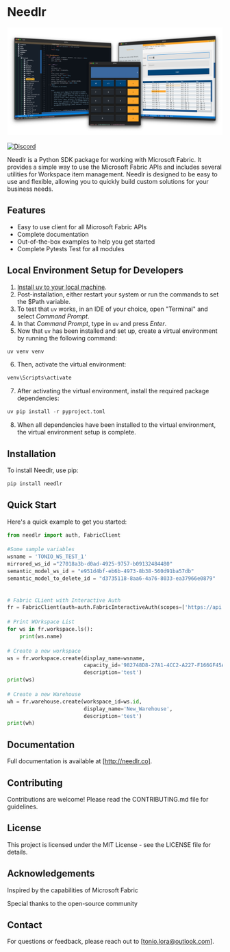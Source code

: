 # Needlr

![Textual splash image](https://raw.githubusercontent.com/Textualize/textual/main/imgs/textual.png)

[![Discord](https://img.shields.io/discord/1026214085173461072)](https://discord.gg/Enf6Z3qhVr)

Needlr is a Python SDK package for working with Microsoft Fabric. It provides a simple way to use the Microsoft Fabric APIs and includes several utilities for Workspace item management. Needlr is designed to be easy to use and flexible, allowing you to quickly build custom solutions for your business needs.

## Features

- Easy to use client for all Microsoft Fabric APIs
- Complete documentation
- Out-of-the-box examples to help you get started
- Complete Pytests Test for all modules

## Local Environment Setup for Developers

1. [Install uv to your local machine](https://docs.astral.sh/uv/getting-started/installation/).
2. Post-installation, either restart your system or run the commands to set the $Path variable.
3. To test that `uv` works, in an IDE of your choice, open "Terminal" and select *Command Prompt*.
4. In that *Command Prompt*, type in `uv` and press *Enter*.
5. Now that `uv` has been installed and set up, create a virtual environment by running the following command:
```bash
uv venv venv
```
6. Then, activate the virtual environment:
```bash
venv\Scripts\activate
```
7. After activating the virtual environment, install the required package dependencies:
```python
uv pip install -r pyproject.toml
```
8. When all dependencies have been installed to the virtual environment, the virtual environment setup is complete.

## Installation

To install Needlr, use pip:

```bash
pip install needlr
```

## Quick Start

Here's a quick example to get you started:

```python
from needlr import auth, FabricClient

#Some sample variables
wsname = 'TONIO_WS_TEST_1'
mirrored_ws_id ="27018a3b-d0ad-4925-9757-b09132484480"
semantic_model_ws_id = "e951d4bf-eb6b-4973-8b38-560d91ba57db"
semantic_model_to_delete_id = "d3735118-8aa6-4a76-8033-ea37966e0879"


# Fabric CLient with Interactive Auth
fr = FabricClient(auth=auth.FabricInteractiveAuth(scopes=['https://api.fabric.microsoft.com/.default']))

# Print WOrkspace List
for ws in fr.workspace.ls():
    print(ws.name)

# Create a new workspace
ws = fr.workspace.create(display_name=wsname, 
                         capacity_id='982748D8-27A1-4CC2-A227-F166GF45ABB8', 
                         description='test')
print(ws)

# Create a new Warehouse    
wh = fr.warehouse.create(workspace_id=ws.id, 
                         display_name='New_Warehouse', 
                         description='test')
print(wh)
```

## Documentation

Full documentation is available at [http://needlr.co].

## Contributing

Contributions are welcome! Please read the CONTRIBUTING.md file for guidelines.

## License

This project is licensed under the MIT License - see the LICENSE file for details.

## Acknowledgements

Inspired by the capabilities of Microsoft Fabric

Special thanks to the open-source community

## Contact

For questions or feedback, please reach out to [tonio.lora@outlook.com].

